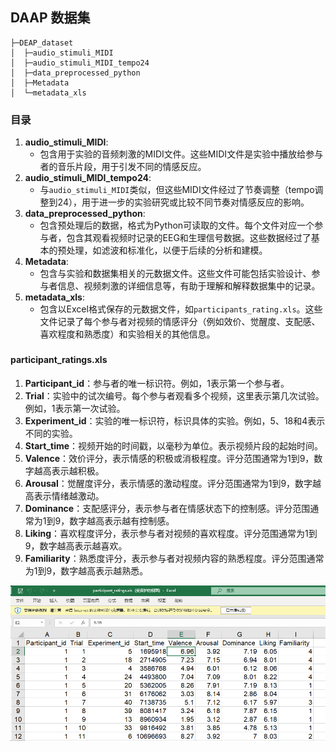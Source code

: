 ## DAAP 数据集

```
├─DEAP_dataset
│  ├─audio_stimuli_MIDI
│  ├─audio_stimuli_MIDI_tempo24
│  ├─data_preprocessed_python
│  ├─Metadata
│  └─metadata_xls
```

### 目录

1. **audio_stimuli_MIDI**:
   - 包含用于实验的音频刺激的MIDI文件。这些MIDI文件是实验中播放给参与者的音乐片段，用于引发不同的情感反应。
2. **audio_stimuli_MIDI_tempo24**:
   - 与`audio_stimuli_MIDI`类似，但这些MIDI文件经过了节奏调整（tempo调整到24），用于进一步的实验研究或比较不同节奏对情感反应的影响。
3. **data_preprocessed_python**:
   - 包含预处理后的数据，格式为Python可读取的文件。每个文件对应一个参与者，包含其观看视频时记录的EEG和生理信号数据。这些数据经过了基本的预处理，如滤波和标准化，以便于后续的分析和建模。
4. **Metadata**:
   - 包含与实验和数据集相关的元数据文件。这些文件可能包括实验设计、参与者信息、视频刺激的详细信息等，有助于理解和解释数据集中的记录。
5. **metadata_xls**:
   - 包含以Excel格式保存的元数据文件，如`participants_rating.xls`。这些文件记录了每个参与者对视频的情感评分（例如效价、觉醒度、支配感、喜欢程度和熟悉度）和实验相关的其他信息。

### 



#### participant_ratings.xls

1. **Participant_id**：参与者的唯一标识符。例如，1表示第一个参与者。
2. **Trial**：实验中的试次编号。每个参与者观看多个视频，这里表示第几次试验。例如，1表示第一次试验。
3. **Experiment_id**：实验的唯一标识符，标识具体的实验。例如，5、18和4表示不同的实验。
4. **Start_time**：视频开始的时间戳，以毫秒为单位。表示视频片段的起始时间。
5. **Valence**：效价评分，表示情感的积极或消极程度。评分范围通常为1到9，数字越高表示越积极。
6. **Arousal**：觉醒度评分，表示情感的激动程度。评分范围通常为1到9，数字越高表示情绪越激动。
7. **Dominance**：支配感评分，表示参与者在情感状态下的控制感。评分范围通常为1到9，数字越高表示越有控制感。
8. **Liking**：喜欢程度评分，表示参与者对视频的喜欢程度。评分范围通常为1到9，数字越高表示越喜欢。
9. **Familiarity**：熟悉度评分，表示参与者对视频内容的熟悉程度。评分范围通常为1到9，数字越高表示越熟悉。

![image-20240603002156173](note.assets/image-20240603002156173.png)